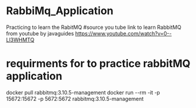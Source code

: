 # RabbiMq_Application
Practicing to learn the RabitMQ
#source you tube link to learn RabbitMQ from youtube by javaguides
https://www.youtube.com/watch?v=0--Ll3WHMTQ

# requirments for to practice rabbitMQ application
docker pull rabbitmq:3.10.5-management
docker run --rm -it -p 15672:15672 -p 5672:5672 rabbitmq:3.10.5-management
